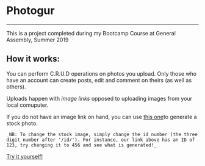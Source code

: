 # Photogur 
------

This is a project completed during my Bootcamp Course at General Assembly, Summer 2019


## How it works: 

You can perform C.R.U.D operations on photos you upload. 
Only those who have an account can create posts, edit and comment on theirs (as well as others). 

Uploads happen with _image links_ opposed to uploading images from your local comuputer. 

If you do not have an image link on hand, you can use [this one](https://i.picsum.photos/id/123/600/400.jpg)to generate a stock photo. 

    _NB: To change the stock image, simply change the id number (the three digit number after '/id/'). For instance, our link above has an ID of 123, try changing it to 456 and see what is generated!_ 

[Try it yourself!](https://cudjoeab-photogur.herokuapp.com/pictures/)

